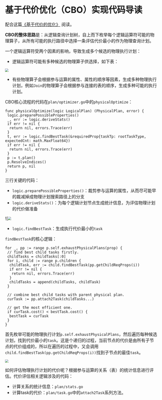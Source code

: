 # 基于代价优化（CBO）实现代码导读


配合这篇[《基于代价的优化》](https://pingcap.com/blog-cn/tidb-source-code-reading-8/) 阅读。

**CBO的整体思路**是：从逻辑查询计划树，自上而下枚举每个逻辑运算符可能的物理算子，从所有可能的执行路径中选择一条评估代价最小的作为物理查询计划。

一个逻辑运算符受两个因素的影响，导致生成多个候选的物理执行计划：

* 逻辑运算符可能有多种候选的物理算子供选择，如下表：

<img src="https://cdn.mazhen.tech/images/202207011441145.png" style="zoom:67%;" />

* 有些物理算子会根据参与运算的属性、属性的顺序等因素，生成多种物理执行计划，例如`Join`的物理算子会根据参与连接的表的顺序，生成多种可能的执行计划。

CBO核心流程的代码在`plan/optimizer.go`中的`physicalOptimize`：

```
func physicalOptimize(logic LogicalPlan) (PhysicalPlan, error) {
 logic.preparePossibleProperties()
 _, err := logic.deriveStats()
 if err != nil {
  return nil, errors.Trace(err)
 }
 t, err := logic.findBestTask(&requiredProp{taskTp: rootTaskType, expectedCnt: math.MaxFloat64})
 if err != nil {
  return nil, errors.Trace(err)
 }
 p := t.plan()
 p.ResolveIndices()
 return p, nil
}
```

三行关键的代码：

* `logic.preparePossibleProperties()`：裁剪参与运算的属性，从而尽可能早的裁减掉成物理计划搜索路径上的分支
* `logic.deriveStats()`：为每个逻辑计划节点生成统计信息，为评估物理计划的代价做准备

![<img src="https://cdn.mazhen.tech/images/202207011441188.png" style="zoom:67%;" />

* `logic.findBestTask`：生成执行代价最小的`task`

`findBestTask`的核心逻辑：

```
for _, pp := range p.self.exhaustPhysicalPlans(prop) {
 // find best child tasks firstly.
 childTasks = childTasks[:0]
 for i, child := range p.children {
  childTask, err := child.findBestTask(pp.getChildReqProps(i))
  if err != nil {
   return nil, errors.Trace(err)
  }
  childTasks = append(childTasks, childTask)
 }

 // combine best child tasks with parent physical plan.
 curTask := pp.attach2Task(childTasks...)

 // get the most efficient one.
 if curTask.cost() < bestTask.cost() {
  bestTask = curTask
 }
}
```

首先枚举可能的物理执行计划`p.self.exhaustPhysicalPlans`，然后遍历每种候选计划，找到代价最小的`task`。这是个递归的过程，当前节点的代价是由所有子节点的代价组成的，所以在遍历的过程中，又会调用`child.findBestTask(pp.getChildReqProps(i))`找到子节点的最佳`task`。

<img src="https://cdn.mazhen.tech/images/202207011442083.png" style="zoom:67%;" />

如何评估物理执行计划的代价呢？根据参与运算的关系（表）的统计信息进行评估。代价评估相关逻辑涉及的代码：

* 计算关系的统计信息：`plan/stats.go`
* 计算task的代价：`plan/task.go`中的`attach2Task`系列方法。

